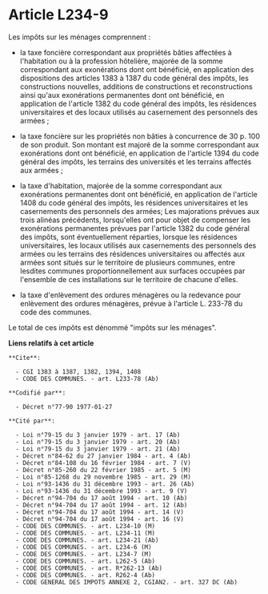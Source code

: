 # Article L234-9

Les impôts sur les ménages comprennent :

- la taxe foncière correspondant aux propriétés bâties affectées à l'habitation ou à la profession hôtelière, majorée de la
somme correspondant aux exonérations dont ont bénéficié, en application des dispositions des articles 1383 à 1387 du code
général des impôts, les constructions nouvelles, additions de constructions et reconstructions ainsi qu'aux exonérations
permanentes dont ont bénéficié, en application de l'article 1382 du code général des impôts, les résidences universitaires et
des locaux utilisés au casernement des personnels des armées ;

- la taxe foncière sur les propriétés non bâties à concurrence de 30 p. 100 de son produit. Son montant est majoré de la
somme correspondant aux exonérations dont ont bénéficié, en application de l'article 1394 du code général des impôts, les
terrains des universités et les terrains affectés aux armées ;

- la taxe d'habitation, majorée de la somme correspondant aux exonérations permanentes dont ont bénéficié, en application de
l'article 1408 du code général des impôts, les résidences universitaires et les casernements des personnels des armées; Les
majorations prévues aux trois alinéas précédents, lorsqu'elles ont pour objet de compenser les exonérations permanentes
prévues par l'article 1382 du code général des impôts, sont éventuellement réparties, lorsque les résidences universitaires,
les locaux utilisés aux casernements des personnels des armées ou les terrains des résidences universitaires ou affectés aux
armées sont situés sur le territoire de plusieurs communes, entre lesdites communes proportionnellement aux surfaces occupées
par l'ensemble de ces installations sur le territoire de chacune d'elles.

- la taxe d'enlèvement des ordures ménagères ou la redevance pour enlèvement des ordures ménagères, prévue à l'article L.
233-78 du code des communes.

Le total de ces impôts est dénommé "impôts sur les ménages".

**Liens relatifs à cet article**

	**Cite**:

	  - CGI 1383 à 1387, 1382, 1394, 1408
	  - CODE DES COMMUNES. - art. L233-78 (Ab)

	**Codifié par**:

	  - Décret n°77-90 1977-01-27

	**Cité par**:

	  - Loi n°79-15 du 3 janvier 1979 - art. 17 (Ab)
	  - Loi n°79-15 du 3 janvier 1979 - art. 20 (Ab)
	  - Loi n°79-15 du 3 janvier 1979 - art. 21 (Ab)
	  - Décret n°84-62 du 27 janvier 1984 - art. 4 (Ab)
	  - Décret n°84-108 du 16 février 1984 - art. 7 (V)
	  - Décret n°85-260 du 22 février 1985 - art. 5 (M)
	  - Loi n°85-1268 du 29 novembre 1985 - art. 29 (M)
	  - Loi n°93-1436 du 31 décembre 1993 - art. 26 (Ab)
	  - Loi n°93-1436 du 31 décembre 1993 - art. 9 (V)
	  - Décret n°94-704 du 17 août 1994 - art. 10 (Ab)
	  - Décret n°94-704 du 17 août 1994 - art. 12 (Ab)
	  - Décret n°94-704 du 17 août 1994 - art. 14 (V)
	  - Décret n°94-704 du 17 août 1994 - art. 16 (V)
	  - CODE DES COMMUNES. - art. L234-10 (M)
	  - CODE DES COMMUNES. - art. L234-11 (M)
	  - CODE DES COMMUNES. - art. L234-21 (Ab)
	  - CODE DES COMMUNES. - art. L234-6 (M)
	  - CODE DES COMMUNES. - art. L234-7 (M)
	  - CODE DES COMMUNES. - art. L262-5 (Ab)
	  - CODE DES COMMUNES. - art. R*262-13 (Ab)
	  - CODE DES COMMUNES. - art. R262-4 (Ab)
	  - CODE GENERAL DES IMPOTS ANNEXE 2, CGIAN2. - art. 327 DC (Ab)
